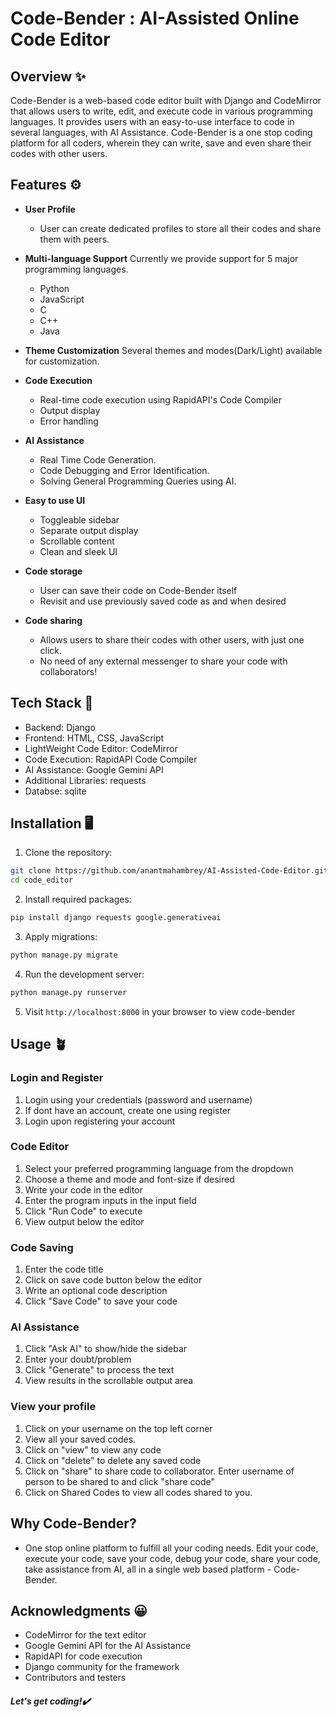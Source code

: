# Code-Bender : AI-Assisted Online Code Editor

## Overview ✨
Code-Bender is a web-based code editor built with Django and CodeMirror that allows users to write, edit, and execute code in various programming languages. 
It provides users with an easy-to-use interface to code in several languages, with AI Assistance.
Code-Bender is a one stop coding platform for all coders, wherein they can write, save and even share their codes with other users.

## Features ⚙️
- **User Profile**
  - User can create dedicated profiles to store all their codes and share them with peers.

- **Multi-language Support**
  Currently we provide support for 5 major programming languages.
  - Python
  - JavaScript
  - C
  - C++
  - Java

- **Theme Customization**
  Several themes and modes(Dark/Light) available for customization.

- **Code Execution**
  - Real-time code execution using RapidAPI's Code Compiler
  - Output display
  - Error handling

- **AI Assistance**
  - Real Time Code Generation.
  - Code Debugging and Error Identification.
  - Solving General Programming Queries using AI.

- **Easy to use UI**
  - Toggleable sidebar
  - Separate output display
  - Scrollable content
  - Clean and sleek UI

- **Code storage**
  - User can save their code on Code-Bender itself
  - Revisit and use previously saved code as and when desired

- **Code sharing**
  - Allows users to share their codes with other users, with just one click.
  - No need of any external messenger to share your code with collaborators!

## Tech Stack 🤖
- Backend: Django
- Frontend: HTML, CSS, JavaScript
- LightWeight Code Editor: CodeMirror
- Code Execution: RapidAPI Code Compiler
- AI Assistance: Google Gemini API
- Additional Libraries: requests
- Databse: sqlite

## Installation 🖥️

1. Clone the repository:
```bash
git clone https://github.com/anantmahambrey/AI-Assisted-Code-Editor.git
cd code_editor
```

2. Install required packages:
```bash
pip install django requests google.generativeai
```

3. Apply migrations:
```bash
python manage.py migrate
```

4. Run the development server:
```bash
python manage.py runserver
```

5. Visit `http://localhost:8000` in your browser to view code-bender

## Usage 🪴

### Login and Register
1. Login using your credentials (password and username)
2. If dont have an account, create one using register
3. Login upon registering your account

### Code Editor
1. Select your preferred programming language from the dropdown
2. Choose a theme and mode and font-size if desired
3. Write your code in the editor
4. Enter the program inputs in the input field
5. Click "Run Code" to execute
6. View output below the editor

### Code Saving
1. Enter the code title
2. Click on save code button below the editor
3. Write an optional code description
4. Click "Save Code" to save your code

### AI Assistance
1. Click "Ask AI" to show/hide the sidebar
2. Enter your doubt/problem
3. Click "Generate" to process the text
4. View results in the scrollable output area

### View your profile
1. Click on your username on the top left corner
2. View all your saved codes.
3. Click on "view" to view any code
4. Click on "delete" to delete any saved code
5. Click on "share" to share code to collaborator. Enter username of person to be shared to and click "share code"
6. Click on Shared Codes to view all codes shared to you.

## Why Code-Bender?
- One stop online platform to fulfill all your coding needs. Edit your code, execute your code, save your code, debug your code, share your code, take assistance from AI, all in a single web based platform - Code-Bender.

## Acknowledgments 😀
- CodeMirror for the text editor
- Google Gemini API for the AI Assistance
- RapidAPI for code execution
- Django community for the framework
- Contributors and testers

##### Let's get coding!✔️

